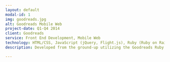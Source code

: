 ```yaml
---
layout: default
modal-id: 1
img: goodreads.jpg
alt: Goodreads Mobile Web
project-date: Q1-Q4 2014
client: Goodreads  
service: Front End Development, Mobile Web
technology: HTML/CSS, JavaScript (jQuery, Flight.js), Ruby (Ruby on Rails)
description: Developed from the ground-up utilizing the Goodreads Ruby on Rails back-end services, the Mobile Web version of the site was built and designed specifically for the low bandwidth of cellular networks. It utilizes Twitter's Flight.js framework. Also assisted with core website products and services by developing the front end components.

---
```

